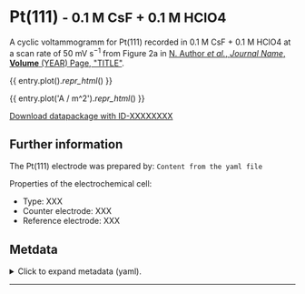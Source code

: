 <!-- TODO: Create the heading Pt(111) from metadata. See #31. -->
<!-- TODO: Create the small heading subtitle from metadata. See #31. -->
# Pt(111) <small>- 0.1 M CsF + 0.1 M HClO4</small>

<!-- TODO: Create text from metadata. See #31. -->
<!-- TODO: We should merge all our .bib files when building the pages and then create reference to original article from that .bib file. See #31. -->
A cyclic voltammogramm for Pt(111) recorded in 0.1 M CsF + 0.1 M HClO4 at a scan rate of 50 mV s$^{-1}$ from Figure 2a in [N. Author *et al.*, *Journal Name*, **Volume** (YEAR) Page, "TITLE"](https://doi.org/10.1039/C0CP01001D).

<!-- TODO: Show plots with original axis units, see #25. It would be great if we could toggle between SI and original units. See #31. -->
<!-- TODO: Properly format plots. They should probably be much bigger since they are nice to look at. See #31. -->
{{ entry.plot()._repr_html_() }}

{{ entry.plot('A / m^2')._repr_html_() }}

<!-- TODO: Make download link work, i.e., build .zip package and link to it here. See #31. -->
[Download datapackage with ID-XXXXXXXX](http://link.to.datapackage.XXXXXXXXzip)

<!-- TODO: Style this section. See #31. -->
## Further information
The Pt(111) electrode was prepared by:
`Content from the yaml file`

Properties of the electrochemical cell:

* Type: XXX
* Counter electrode: XXX
* Reference electrode: XXX

<!-- TODO: Insert all the metadata from the .yaml file in some collapsible form here. E.g., just the YAML file with syntax highlighting. See #31. -->
## Metdata
<details>
<summary>Click to expand metadata (yaml).</summary>

```yaml
{{ entry.electrochemical_system.create_yaml() }}
```
</details>

----

<!-- TODO: Insert links to other data which are plotted in the same figure and/or even add a plot with all data from that figure. See #31 -->
